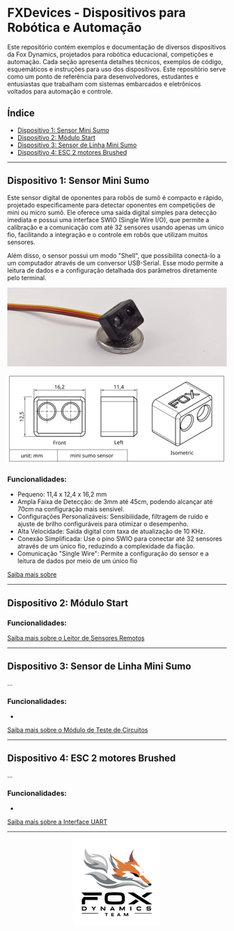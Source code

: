 # FXDevices - Dispositivos para Robótica e Automação

Este repositório contém exemplos e documentação de diversos dispositivos da Fox Dynamics, projetados para robótica educacional, competições e automação. Cada seção apresenta detalhes técnicos, exemplos de código, esquemáticos e instruções para uso dos dispositivos. Este repositório serve como um ponto de referência para desenvolvedores, estudantes e entusiastas que trabalham com sistemas embarcados e eletrônicos voltados para automação e controle.
<!--Sensores, modulos e placas controladoras da Fox Dynamics.-->

## Índice

- [Dispositivo 1: Sensor Mini Sumo](#Dispositivo-1:-Sensor-Mini-Sumo)
- [Dispositivo 2: Módulo Start](#Dispositivo-2:-Módulo-Start)
- [Dispositivo 3: Sensor de Linha Mini Sumo](#Dispositivo-3:-Sensor-de-linha-mini-sumo)
- [Dispositivo 4: ESC 2 motores Brushed](#Dispositivo-4:-ESC-2-motores-Brushed)

---

## Dispositivo 1: Sensor Mini Sumo

Este sensor digital de oponentes para robôs de sumô é compacto e rápido, projetado especificamente para detectar oponentes em competições de mini ou micro sumô. Ele oferece uma saída digital simples para detecção imediata e possui uma interface SWIO (Single Wire I/O), que permite a calibração e a comunicação com até 32 sensores usando apenas um único fio, facilitando a integração e o controle em robôs que utilizam muitos sensores.

Além disso, o sensor possui um modo "Shell", que possibilita conectá-lo a um computador através de um conversor USB-Serial. Esse modo permite a leitura de dados e a configuração detalhada dos parâmetros diretamente pelo terminal.

![Alt text](./sensor_mini/foto_frente.png)

![Alt text](./sensor_mini/vistas_resumo_borda.png)

### Funcionalidades:
- Pequeno: 11,4 x 12,4 x 16,2 mm
- Ampla Faixa de Detecção: de 3mm até 45cm, podendo alcançar até 70cm na configuração mais sensivel.
- Configurações Personalizáveis: Sensibilidade, filtragem de ruído e ajuste de brilho configuráveis para otimizar o desempenho.
- Alta Velocidade: Saída digital com taxa de atualização de 10 KHz.
- Conexão Simplificada: Use o pino SWIO para conectar até 32 sensores através de um único fio, reduzindo a complexidade da fiação.
- Comunicação "Single Wire": Permite a configuração do sensor e a leitura de dados por meio de um único fio

[Saiba mais sobre](./sensor_mini)

---

## Dispositivo 2: Módulo Start

### Funcionalidades:

[Saiba mais sobre o Leitor de Sensores Remotos](./leitor-de-sensores)

---

## Dispositivo 3: Sensor de Linha Mini Sumo

...

### Funcionalidades:
- 

[Saiba mais sobre o Módulo de Teste de Circuitos](./modulo-de-teste)

---

## Dispositivo 4: ESC 2 motores Brushed

...

### Funcionalidades:
- 

[Saiba mais sobre a Interface UART](./interface-uart)

---


<p align="center">
  <img src="sensor_mini/LogoFox.png" alt="Logo da Empresa" width="200px">
</p>

<!--- [Alt text](LogoFox.png) -->